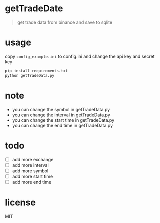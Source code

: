 # getTradeDate
> get trade data from binance and save to sqlite

# usage
copy `config_example.ini` to config.ini and change the api key and secret key

```bash
pip install requirements.txt
python getTradeData.py
```

# note
- you can change the symbol in getTradeData.py
- you can change the interval in getTradeData.py
- you can change the start time in getTradeData.py
- you can change the end time in getTradeData.py

# todo
- [ ] add more exchange
- [ ] add more interval
- [ ] add more symbol
- [ ] add more start time
- [ ] add more end time

# license
MIT

